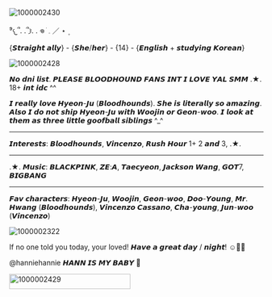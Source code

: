 ![1000002430](https://github.com/user-attachments/assets/65ff011f-971c-40de-8818-106f6cc8d542)

⁹𐔌՞. .՞𐦯. . 𖦹 ׂ 𓈒  ／ ⋆ ۪

{𝙎𝙩𝙧𝙖𝙞𝙜𝙝𝙩 𝙖𝙡𝙡𝙮} - {𝙎𝙝𝙚/𝙝𝙚𝙧} - {14} - {𝙀𝙣𝙜𝙡𝙞𝙨𝙝 + 𝙨𝙩𝙪𝙙𝙮𝙞𝙣𝙜 𝙆𝙤𝙧𝙚𝙖𝙣}

![1000002428](https://github.com/user-attachments/assets/eb5cd9d4-f951-4860-af3d-0660b1058a71)


𝙉𝙤 𝙙𝙣𝙞 𝙡𝙞𝙨𝙩. 𝙋𝙇𝙀𝘼𝙎𝙀 𝘽𝙇𝙊𝙊𝘿𝙃𝙊𝙐𝙉𝘿 𝙁𝘼𝙉𝙎 𝙄𝙉𝙏 𝙄 𝙇𝙊𝙑𝙀 𝙔𝘼𝙇 𝙎𝙈𝙈 .★. 18+ 𝙞𝙣𝙩 𝙞𝙙𝙘 ^^

𝙄 𝙧𝙚𝙖𝙡𝙡𝙮 𝙡𝙤𝙫𝙚 𝙃𝙮𝙚𝙤𝙣-𝙅𝙪 (𝘽𝙡𝙤𝙤𝙙𝙝𝙤𝙪𝙣𝙙𝙨). 𝙎𝙝𝙚 𝙞𝙨 𝙡𝙞𝙩𝙚𝙧𝙖𝙡𝙡𝙮 𝙨𝙤 𝙖𝙢𝙖𝙯𝙞𝙣𝙜. 𝘼𝙡𝙨𝙤 𝙄 𝙙𝙤 𝙣𝙤𝙩 𝙨𝙝𝙞𝙥 𝙃𝙮𝙚𝙤𝙣-𝙅𝙪 𝙬𝙞𝙩𝙝 𝙒𝙤𝙤𝙟𝙞𝙣 𝙤𝙧 𝙂𝙚𝙤𝙣-𝙬𝙤𝙤. 𝙄 𝙡𝙤𝙤𝙠 𝙖𝙩 𝙩𝙝𝙚𝙢 𝙖𝙨 𝙩𝙝𝙧𝙚𝙚 𝙡𝙞𝙩𝙩𝙡𝙚 𝙜𝙤𝙤𝙛𝙗𝙖𝙡𝙡 𝙨𝙞𝙗𝙡𝙞𝙣𝙜𝙨 ^_^

______
𝙄𝙣𝙩𝙚𝙧𝙚𝙨𝙩𝙨: 𝘽𝙡𝙤𝙤𝙙𝙝𝙤𝙪𝙣𝙙𝙨, 𝙑𝙞𝙣𝙘𝙚𝙣𝙯𝙤, 𝙍𝙪𝙨𝙝 𝙃𝙤𝙪𝙧 1+ 2 𝙖𝙣𝙙 3, .★.
______
.★. 𝙈𝙪𝙨𝙞𝙘: 𝘽𝙇𝘼𝘾𝙆𝙋𝙄𝙉𝙆, 𝙕𝙀:𝘼, 𝙏𝙖𝙚𝙘𝙮𝙚𝙤𝙣, 𝙅𝙖𝙘𝙠𝙨𝙤𝙣 𝙒𝙖𝙣𝙜, 𝙂𝙊𝙏7, 𝘽𝙄𝙂𝘽𝘼𝙉𝙂
_______

𝙁𝙖𝙫 𝙘𝙝𝙖𝙧𝙖𝙘𝙩𝙚𝙧𝙨: 𝙃𝙮𝙚𝙤𝙣-𝙅𝙪, 𝙒𝙤𝙤𝙟𝙞𝙣, 𝙂𝙚𝙤𝙣-𝙬𝙤𝙤, 𝘿𝙤𝙤-𝙔𝙤𝙪𝙣𝙜, 𝙈𝙧. 𝙃𝙬𝙖𝙣𝙜 (𝘽𝙡𝙤𝙤𝙙𝙝𝙤𝙪𝙣𝙙𝙨), 𝙑𝙞𝙣𝙘𝙚𝙣𝙯𝙤 𝘾𝙖𝙨𝙨𝙖𝙣𝙤, 𝘾𝙝𝙖-𝙮𝙤𝙪𝙣𝙜, 𝙅𝙪𝙣-𝙬𝙤𝙤 (𝙑𝙞𝙣𝙘𝙚𝙣𝙯𝙤)

![1000002322](https://github.com/user-attachments/assets/667346b4-9912-4181-b4d9-fc193aa009b0)


  If no one told you today, your loved! 𝙃𝙖𝙫𝙚 𝙖 𝙜𝙧𝙚𝙖𝙩 𝙙𝙖𝙮 / 𝙣𝙞𝙜𝙝𝙩! ☺️🤙🏼

@hanniehannie 𝙃𝘼𝙉𝙉 𝙄𝙎 𝙈𝙔 𝘽𝘼𝘽𝙔 🖤

<img width="240" height="30" alt="1000002429" src="https://github.com/user-attachments/assets/8b2da31b-0c70-40eb-82a4-e8e5e29595a7" />
